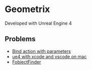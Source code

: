 # Geometrix

Developed with Unreal Engine 4


## Problems
- [Bind action with parameters](https://answers.unrealengine.com/questions/144613/bindaction-delegate-with-parameters.html)
- [ue4 with xcode and vscode on mac](https://github.com/botman99/ue4-xcode-vscode-mac#Using-Visual-Studio-Code-to-Build-Your-Code)
- [FobjectFinder](https://answers.unrealengine.com/questions/342293/why-cant-fobjectfinder-be-used-outside-constructor.html)
